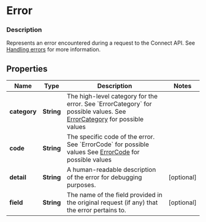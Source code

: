
# Error

### Description

Represents an error encountered during a request to the Connect API.  See [Handling errors](#handlingerrors) for more information.

## Properties
Name | Type | Description | Notes
------------ | ------------- | ------------- | -------------
**category** | **String** | The high-level category for the error. See &#x60;ErrorCategory&#x60; for possible values. See [ErrorCategory](#type-errorcategory) for possible values | 
**code** | **String** | The specific code of the error. See &#x60;ErrorCode&#x60; for possible values See [ErrorCode](#type-errorcode) for possible values | 
**detail** | **String** | A human-readable description of the error for debugging purposes. |  [optional]
**field** | **String** | The name of the field provided in the original request (if any) that the error pertains to. |  [optional]



